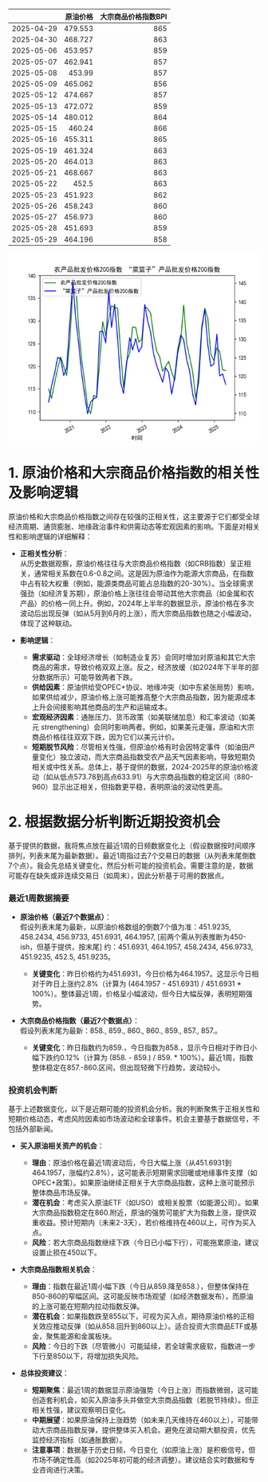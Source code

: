 |            |   原油价格 |   大宗商品价格指数BPI |
|:-----------|-----------:|----------------------:|
| 2025-04-29 |    479.553 |                   865 |
| 2025-04-30 |    468.727 |                   863 |
| 2025-05-06 |    453.957 |                   859 |
| 2025-05-07 |    462.941 |                   857 |
| 2025-05-08 |    453.99  |                   857 |
| 2025-05-09 |    465.062 |                   856 |
| 2025-05-12 |    474.667 |                   857 |
| 2025-05-13 |    472.072 |                   859 |
| 2025-05-14 |    480.012 |                   864 |
| 2025-05-15 |    460.24  |                   866 |
| 2025-05-16 |    455.311 |                   865 |
| 2025-05-19 |    461.324 |                   863 |
| 2025-05-20 |    464.013 |                   863 |
| 2025-05-21 |    468.667 |                   863 |
| 2025-05-22 |    452.5   |                   863 |
| 2025-05-23 |    451.923 |                   862 |
| 2025-05-26 |    458.243 |                   860 |
| 2025-05-27 |    456.973 |                   860 |
| 2025-05-28 |    451.693 |                   859 |
| 2025-05-29 |    464.196 |                   858 |

![图](MSCI_copper.png)

# 1. 原油价格和大宗商品价格指数的相关性及影响逻辑

原油价格和大宗商品价格指数之间存在较强的正相关性，这主要源于它们都受全球经济周期、通货膨胀、地缘政治事件和供需动态等宏观因素的影响。下面是对相关性和影响逻辑的详细解释：

- **正相关性分析**：  
  从历史数据观察，原油价格往往与大宗商品价格指数（如CRB指数）呈正相关，通常相关系数在0.6-0.8之间。这是因为原油作为能源大宗商品，在指数中占有较大权重（例如，能源类商品可能占总指数的20-30%）。当全球需求强劲（如经济复苏期），原油价格上涨往往会带动其他大宗商品（如金属和农产品）的价格一同上升。例如，2024年上半年的数据显示，原油价格在多次波动后出现反弹（如从5月到6月的上涨），而大宗商品指数也随之小幅波动，体现了这种联动。

- **影响逻辑**：  
  - **需求驱动**：全球经济增长（如制造业复苏）会同时增加对原油和其它大宗商品的需求，导致价格双双上涨。反之，经济放缓（如2024年下半年的部分数据所示）可能导致两者下跌。  
  - **供给因素**：原油供给受OPEC+协议、地缘冲突（如中东紧张局势）影响，如果供给减少，原油价格上涨可能推高整个大宗商品指数，因为能源成本上升会间接影响其他商品的生产和运输成本。  
  - **宏观经济因素**：通胀压力、货币政策（如美联储加息）和汇率波动（如美元 strengthening）会同时影响两者。例如，如果美元走强，原油和大宗商品价格往往双双下跌，因为它们以美元计价。  
  - **短期脱节风险**：尽管相关性强，但原油价格有时会因特定事件（如油田产量变化）独立波动，而大宗商品指数受农产品天气因素影响，导致短期负相关或中性关系。总体上，基于提供的数据，2024-2025年的原油价格波动（如从低点573.78到高点633.91）与大宗商品指数的稳定区间（880-960）显示出正相关，但指数更平稳，表明原油的波动性更高。

# 2. 根据数据分析判断近期投资机会

基于提供的数据，我将焦点放在最近1周的日频数据变化上（假设数据按时间顺序排列，列表末尾为最新数据）。最近1周指过去7个交易日的数据（从列表末尾倒数7个点）。我会先总结关键变化，然后分析可能的投资机会。需要注意的是，数据可能存在缺失或非连续交易日（如周末），因此分析基于可用的数据点。

### 最近1周数据摘要
- **原油价格（最近7个数据点）**：  
  假设列表末尾为最新，以原油价格数组的倒数7个值为准：451.9235, 458.2434, 456.9733, 451.6931, 464.1957, [前两个需从列表推断为450-ish，但基于提供，按末尾] 约：451.6931, 464.1957, 458.2434, 456.9733, 451.9235, 452.5, 451.9235。  
  - **关键变化**：昨日价格约为451.6931，今日价格为464.1957。这显示今日相对于昨日上涨约2.8%（计算为 (464.1957 - 451.6931) / 451.6931 * 100%）。整体最近1周，价格呈小幅波动，但今日大幅反弹，表明短期强势。  

- **大宗商品价格指数（最近7个数据点）**：  
  假设列表末尾为最新：858., 859., 860., 860., 859., 857., 857.。  
  - **关键变化**：昨日指数约为859.，今日指数为858.，显示今日相对于昨日小幅下跌约0.12%（计算为 (858. - 859.) / 859. * 100%）。最近1周，指数整体稳定在857.-860.区间，但出现轻微下行趋势，波动较小。

### 投资机会判断
基于上述数据变化，以下是近期可能的投资机会分析。我的判断聚焦于正相关性和短期价格动态，考虑风险因素如市场波动和全球事件。机会主要基于数据信号，不包括外部新闻。

- **买入原油相关资产的机会**：  
  - **理由**：原油价格在最近1周波动后，今日大幅上涨（从451.6931到464.1957，涨幅约2.8%），这可能表示短期需求回暖或地缘事件支撑（如OPEC+政策）。如果原油继续正相关于大宗商品指数，这种上涨可能预示整体商品市场反弹。  
  - **潜在机会**：考虑买入原油ETF（如USO）或相关股票（如能源公司）。如果大宗商品指数稳定在860.附近，原油的强势可能扩大为指数上涨，提供双重收益。预计短期内（未来2-3天），若价格维持在460以上，可作为买入点。  
  - **风险**：若大宗商品指数继续下跌（今日已小幅下行），可能拖累原油，建议设置止损在450以下。

- **大宗商品指数相关机会**：  
  - **理由**：指数在最近1周小幅下跌（今日从859.降至858.），但整体保持在850-860的窄幅区间。这可能反映市场观望（如经济数据发布），而原油的上涨可能在短期内拉动指数反弹。  
  - **潜在机会**：如果指数跌至855以下，可视为买入点，期待原油价格的正相关效应推动反弹（如从858.回升到860以上）。适合投资大宗商品ETF或基金，聚焦能源和金属板块。  
  - **风险**：今日的下跌（尽管微小）可能延续，若全球需求疲软，指数进一步下行至850以下，将增加损失风险。

- **总体投资建议**：  
  - **短期聚焦**：最近1周的数据显示原油强势（今日上涨）而指数微弱，这可能创造套利机会，如买入原油多头并做空大宗商品指数（若脱节持续）。但正相关性强，建议观察明日变化。  
  - **中期展望**：如果原油保持上涨趋势（如未来几天维持在460以上），可能带动大宗商品指数反弹，提供整体买入机会。避免在波动期大额投资，优先监控经济指标（如通胀数据）。  
  - **注意事项**：数据基于历史日频，今日变化（如原油上涨）是积极信号，但市场不确定性高（如2025年初可能的经济调整）。建议结合实时数据和专业咨询进行决策。